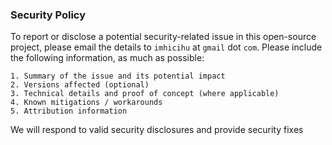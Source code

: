 ### Security Policy

To report or disclose a potential security-related issue in this open-source project, please email the details to `imhicihu` at `gmail` dot `com`. Please include the following information, as much as possible:
```
1. Summary of the issue and its potential impact
2. Versions affected (optional)
3. Technical details and proof of concept (where applicable)
4. Known mitigations / workarounds
5. Attribution information
```
We will respond to valid security disclosures and provide security fixes
